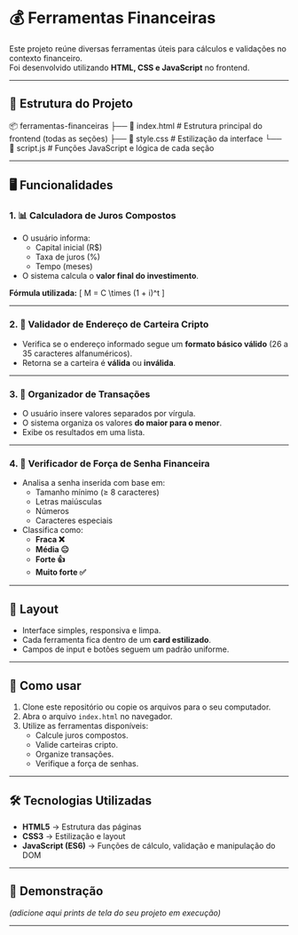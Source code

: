 # 💰 Ferramentas Financeiras

Este projeto reúne diversas ferramentas úteis para cálculos e validações no contexto financeiro.  
Foi desenvolvido utilizando **HTML, CSS e JavaScript** no frontend.

---

## 📂 Estrutura do Projeto

📦 ferramentas-financeiras
├── 📄 index.html # Estrutura principal do frontend (todas as seções)
├── 🎨 style.css # Estilização da interface
└── 📜 script.js # Funções JavaScript e lógica de cada seção


---

## 🖥️ Funcionalidades

### 1. 📊 Calculadora de Juros Compostos
- O usuário informa:
  - Capital inicial (R$)
  - Taxa de juros (%)
  - Tempo (meses)
- O sistema calcula o **valor final do investimento**.

**Fórmula utilizada:**
\[
M = C \times (1 + i)^t
\]

---

### 2. 🔐 Validador de Endereço de Carteira Cripto
- Verifica se o endereço informado segue um **formato básico válido** (26 a 35 caracteres alfanuméricos).
- Retorna se a carteira é **válida** ou **inválida**.

---

### 3. 📑 Organizador de Transações
- O usuário insere valores separados por vírgula.
- O sistema organiza os valores **do maior para o menor**.
- Exibe os resultados em uma lista.

---

### 4. 🔎 Verificador de Força de Senha Financeira
- Analisa a senha inserida com base em:
  - Tamanho mínimo (≥ 8 caracteres)
  - Letras maiúsculas
  - Números
  - Caracteres especiais
- Classifica como:
  - **Fraca ❌**
  - **Média 😐**
  - **Forte 👍**
  - **Muito forte ✅**

---

## 🎨 Layout

- Interface simples, responsiva e limpa.  
- Cada ferramenta fica dentro de um **card estilizado**.  
- Campos de input e botões seguem um padrão uniforme.  

---

## 🚀 Como usar

1. Clone este repositório ou copie os arquivos para o seu computador.
2. Abra o arquivo `index.html` no navegador.
3. Utilize as ferramentas disponíveis:
   - Calcule juros compostos.
   - Valide carteiras cripto.
   - Organize transações.
   - Verifique a força de senhas.

---

## 🛠️ Tecnologias Utilizadas

- **HTML5** → Estrutura das páginas  
- **CSS3** → Estilização e layout  
- **JavaScript (ES6)** → Funções de cálculo, validação e manipulação do DOM  

---

## 📸 Demonstração

*(adicione aqui prints de tela do seu projeto em execução)*

---
